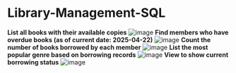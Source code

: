 # Library-Management-SQL
**List all books with their available copies**
![image](https://github.com/user-attachments/assets/968dae5f-1807-4661-a601-bd65f59014f1)
**Find members who have overdue books (as of current date: 2025-04-22)**
![image](https://github.com/user-attachments/assets/feea0b33-c8a6-4efd-8f75-d7704622ddfc)
**Count the number of books borrowed by each member**
![image](https://github.com/user-attachments/assets/080d7375-75dc-4abd-b272-f966dbcc3a04)
**List the most popular genre based on borrowing records**
![image](https://github.com/user-attachments/assets/1b41e098-4a3f-4c99-bbf4-85c20fb82f02)
**View to show current borrowing status**
![image](https://github.com/user-attachments/assets/1ddae15f-e000-4989-beed-656219497163)


